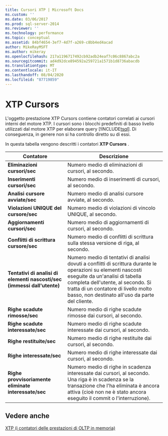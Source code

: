 ```yaml
---
title: Cursori XTP | Microsoft Docs
ms.custom: ''
ms.date: 03/06/2017
ms.prod: sql-server-2014
ms.reviewer: ''
ms.technology: performance
ms.topic: conceptual
ms.assetid: 84bf4654-3ef7-4d7f-a269-c8bb4ed4acad
author: MikeRayMSFT
ms.author: mikeray
ms.openlocfilehash: 217a1196717492cb92adb24eaf7c06c8867abc2a
ms.sourcegitcommit: ad4d92dce894592a259721a1571b1d8736abacdb
ms.translationtype: MT
ms.contentlocale: it-IT
ms.lasthandoff: 08/04/2020
ms.locfileid: "87719859"
---
```

# <a name="xtp-cursors"></a>XTP Cursors
  L'oggetto prestazione XTP Cursors contiene contatori correlati ai cursori interni del motore XTP. I cursori sono i blocchi predefiniti di basso livello utilizzati dal motore XTP per elaborare query [!INCLUDE[tsql](../../includes/tsql-md.md)]. Di conseguenza, in genere non si ha controllo diretto su di essi.  
  
 In questa tabella vengono descritti i contatori **XTP Cursors** .  
  
|Contatore|Descrizione|  
|-------------|-----------------|  
|**Eliminazioni cursori/sec**|Numero medio di eliminazioni di cursori, al secondo.|  
|**Inserimenti cursori/sec**|Numero medio di inserimenti di cursori, al secondo.|  
|**Analisi cursore avviate/sec**|Numero medio di analisi cursore avviate, al secondo.|  
|**Violazioni UNIQUE del cursore/sec**|Numero medio di violazioni di vincolo UNIQUE, al secondo.|  
|**Aggiornamenti cursori/sec**|Numero medio di aggiornamenti di cursori, al secondo.|  
|**Conflitti di scrittura cursore/sec**|Numero medio di conflitti di scrittura sulla stessa versione di riga, al secondo.|  
|**Tentativi di analisi di elementi nascosti/sec (immessi dall'utente)**|Numero medio di tentativi di analisi dovuti a conflitti di scrittura durante le operazioni su elementi nascosti eseguite da un'analisi di tabella completa dell'utente, al secondo. Si tratta di un contatore di livello molto basso, non destinato all'uso da parte del cliente.|  
|**Righe scadute rimosse/sec**|Numero medio di righe scadute rimosse dai cursori, al secondo.|  
|**Righe scadute interessate/sec**|Numero medio di righe scadute interessate dai cursori, al secondo.|  
|**Righe restituite/sec**|Numero medio di righe restituite dai cursori, al secondo.|  
|**Righe interessate/sec**|Numero medio di righe interessate dai cursori, al secondo.|  
|**Righe provvisoriamente eliminate interessate/sec**|Numero medio di righe in scadenza interessate dai cursori, al secondo. Una riga è in scadenza se la transazione che l'ha eliminata è ancora attiva (cioè non ne è stato ancora eseguito il commit o l'interruzione).|  
  
## <a name="see-also"></a>Vedere anche  
 [XTP &#40;i contatori delle prestazioni di OLTP in memoria&#41;](../../integration-services/performance/performance-counters.md)  
  
  
